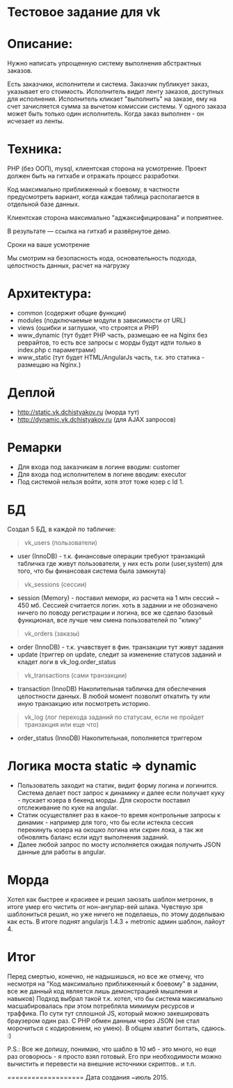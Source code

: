 # Тестовое задание для vk

# Описание:
Нужно написать упрощенную систему выполнения абстрактных заказов.

Есть заказчики, исполнители и система.
Заказчик публикует заказ, указывает его стоимость.
Исполнитель видит ленту заказов, доступных для исполнения.
Исполнитель кликает "выполнить" на заказе, ему на счет зачисляется сумма за вычетом комиссии системы.
У одного заказа может быть только один исполнитель. Когда заказ выполнен - он исчезает из ленты.

# Техника:
PHP (без ООП), mysql, клиентская сторона на усмотрение. Проект должен быть на гитхабе и отражать процесс разработки.

Код максимально приближенный к боевому, в частности предусмотреть вариант, когда каждая таблица располагается в отдельной базе данных.

Клиентская сторона максимально "аджаксифицирована" и поприятнее.

В результате — ссылка на гитхаб и развёрнутое демо.

Сроки на ваше усмотрение

Мы смотрим на безопасность кода, основательность подхода, целостность данных, расчет на нагрузку


# Архитектура:
- common (содержит общие функции)
- modules (подключаемые модули в зависимости от URL)
- views (ошибки и заглушки, что строятся и PHP)
- www_dynamic (тут будет PHP часть, размещаю ее на Nginx без реврайтов, то есть все запросы с морды будут идти только в index.php с параметрами)
- www_static (тут будет HTML/AngularJs часть, т.к. это статика - размещаю на Nginx.)

# Деплой
- http://static.vk.dchistyakov.ru (морда тут)
- http://dynamic.vk.dchistyakov.ru (для AJAX запросов)

# Ремарки
- Для входа под заказчикам в логине вводим: customer
- Для входа под исполнителем в логине вводим: executor
- Под системой нельзя войти, хотя этот тоже юзер с Id 1.

# БД
Создал 5 БД, в каждой по табличке:

> vk_users (пользователи)
- user (InnoDB) - т.к. финансовые операции требуют транзакций
табличка где живут пользователи, у них есть роли (user,system) для того, что бы финансовая система была замкнута)

> vk_sessions (сессии)
- session (Memory) - поставил мемори, из расчета на 1 млн сессий ~ 450 мб. Сессией считается логин.
хоть в задании и не обозначено ничего по поводу регистрации и логина, все же сделаю базовый функционал, все лучше чем смена пользователей по "клику"

> vk_orders (заказы)
- order (InnoDB) - т.к. учавствует в фин. транзакции
тут живут задания
- update (триггер on update, следит за изменение статусов заданий и кладет логи в vk_log.order_status

> vk_transactions (сами транзакции)
- transaction (InnoDB)
Накопительная табличка для обеспечения целостности данных. В любой момент позволит откатить ту или иную транзакцию или посмотреть историю.

> vk_log (лог перехода заданий по статусам, если не пройдет транзакция или еще что)
- order_status (InnoDB)
Накопительная, пополняется триггером

# Логика моста static => dynamic
- Пользователь заходит на статик, видит форму логина и логинится. Система делает пост запрос к динамику и далее если получает куку - пускает юзера в бекенд морды. Для скорости поставил отслеживание по куке на angular.
- Статик осуществляет раз в какое-то время контрольные запросы к динамик - например для того, что бы если истекла сессия перекинуть юзера на окошко логина или скрин лока, а так же обновлять баланс если идут выполнения заданий.
- Далее любой запрос по мосту исполняется ожидая получить JSON данные для работы в angular.

# Морда
Хотел как быстрее и красивее и решил заюзать шаблон метроник, в итоге умер его чистить от нон-ангулар-вей шлака. Чувствую зря шаблониться решил, но уже ничего не поделаешь, по этому доделываю как есть. В итоге поднят angularjs 1.4.3 + metronic админ шаблон, лайоут 4.

# Итог
Перед смертью, конечно, не надышишься, но все же отмечу, что несмотря на "Код максимально приближенный к боевому" в задании, все же данный код является лишь демонстрацией мышления и навыков) Подход выбрал такой т.к. хотел, что бы система максимально масшабировалась при этом потребляла мимимум ресурсов и траффика. По сути тут сплошной JS, который можно закешировать браузером один раз. С PHP обмен данным через JSON (не стал морочиться с кодировнием, но умею). В общем хватит болтать, сдаюсь. :)

P.S.:
Все же допишу, понимаю, что шабло в 10 мб - это много, но еще раз оговорюсь - я просто взял готовый. Его при необходимости можно вычистить и перевести на внешние источники скриптов.. и т.п.

===================
Дата создания ~июль 2015.